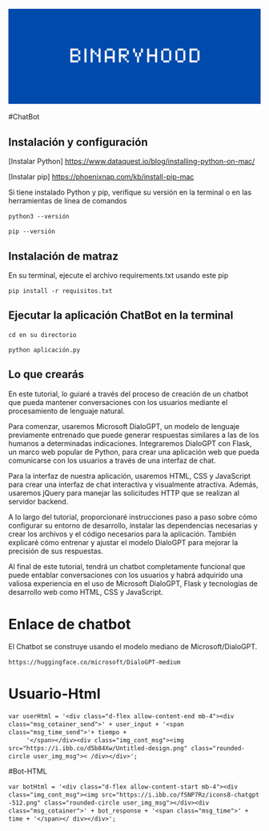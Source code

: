 ![Binaryhood](Logo/BinaryhoodLogo.png)

#ChatBot

## Instalación y configuración

[Instalar Python] https://www.dataquest.io/blog/installing-python-on-mac/

[Instalar pip] https://phoenixnap.com/kb/install-pip-mac

Si tiene instalado Python y pip, verifique su versión en la terminal o en las herramientas de línea de comandos

```
python3 --versión
```

```
pip --versión
```

## Instalación de matraz

En su terminal, ejecute el archivo requirements.txt usando este pip

```
pip install -r requisitos.txt
```


## Ejecutar la aplicación ChatBot en la terminal

```
cd en su directorio
```

```
python aplicación.py
```



## Lo que crearás

En este tutorial, lo guiaré a través del proceso de creación de un chatbot que pueda mantener conversaciones con los usuarios mediante el procesamiento de lenguaje natural.

Para comenzar, usaremos Microsoft DialoGPT, un modelo de lenguaje previamente entrenado que puede generar respuestas similares a las de los humanos a determinadas indicaciones. Integraremos DialoGPT con Flask, un marco web popular de Python, para crear una aplicación web que pueda comunicarse con los usuarios a través de una interfaz de chat.

Para la interfaz de nuestra aplicación, usaremos HTML, CSS y JavaScript para crear una interfaz de chat interactiva y visualmente atractiva. Además, usaremos jQuery para manejar las solicitudes HTTP que se realizan al servidor backend.

A lo largo del tutorial, proporcionaré instrucciones paso a paso sobre cómo configurar su entorno de desarrollo, instalar las dependencias necesarias y crear los archivos y el código necesarios para la aplicación. También explicaré cómo entrenar y ajustar el modelo DialoGPT para mejorar la precisión de sus respuestas.

Al final de este tutorial, tendrá un chatbot completamente funcional que puede entablar conversaciones con los usuarios y habrá adquirido una valiosa experiencia en el uso de Microsoft DialoGPT, Flask y tecnologías de desarrollo web como HTML, CSS y JavaScript.

# Enlace de chatbot
El Chatbot se construye usando el modelo mediano de Microsoft/DialoGPT.

```
https://huggingface.co/microsoft/DialoGPT-medium
```

# Usuario-Html

```
var userHtml = '<div class="d-flex allow-content-end mb-4"><div class="msg_cotainer_send">' + user_input + '<span class="msg_time_send">'+ tiempo +
     '</span></div><div class="img_cont_msg"><img src="https://i.ibb.co/d5b84Xw/Untitled-design.png" class="rounded-circle user_img_msg">< /div></div>';
```

#Bot-HTML

```
var botHtml = '<div class="d-flex allow-content-start mb-4"><div class="img_cont_msg"><img src="https://i.ibb.co/fSNP7Rz/icons8-chatgpt -512.png" class="rounded-circle user_img_msg"></div><div class="msg_cotainer">' + bot_response + '<span class="msg_time">' + time + '</span></ div></div>';
```